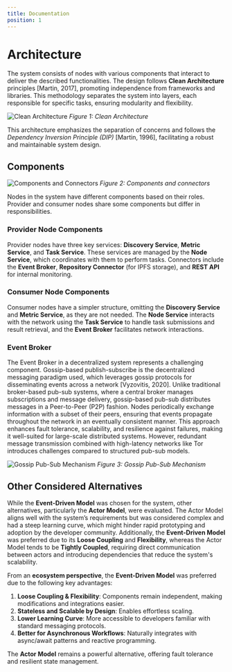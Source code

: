 ```yaml
---
title: Documentation
position: 1
---
```


# Architecture

The system consists of nodes with various components that interact to deliver the described functionalities. The design follows **Clean Architecture** principles [Martin, 2017], promoting independence from frameworks and libraries. This methodology separates the system into layers, each responsible for specific tasks, ensuring modularity and flexibility.

![Clean Architecture](images/clean-architecture)
*Figure 1: Clean Architecture*

This architecture emphasizes the separation of concerns and follows the *Dependency Inversion Principle (DIP)* [Martin, 1996], facilitating a robust and maintainable system design.

## Components

![Components and Connectors](images/more-components)
*Figure 2: Components and connectors*

Nodes in the system have different components based on their roles. Provider and consumer nodes share some components but differ in responsibilities.

### Provider Node Components

Provider nodes have three key services: **Discovery Service**, **Metric Service**, and **Task Service**. These services are managed by the **Node Service**, which coordinates with them to perform tasks. Connectors include the **Event Broker**, **Repository Connector** (for IPFS storage), and **REST API** for internal monitoring.

### Consumer Node Components

Consumer nodes have a simpler structure, omitting the **Discovery Service** and **Metric Service**, as they are not needed. The **Node Service** interacts with the network using the **Task Service** to handle task submissions and result retrieval, and the **Event Broker** facilitates network interactions.

### Event Broker

The Event Broker in a decentralized system represents a challenging component. Gossip-based publish-subscribe is the decentralized messaging paradigm used, which leverages gossip protocols for disseminating events across a network [Vyzovitis, 2020]. Unlike traditional broker-based pub-sub systems, where a central broker manages subscriptions and message delivery, gossip-based pub-sub distributes messages in a Peer-to-Peer (P2P) fashion. Nodes periodically exchange information with a subset of their peers, ensuring that events propagate throughout the network in an eventually consistent manner. This approach enhances fault tolerance, scalability, and resilience against failures, making it well-suited for large-scale distributed systems. However, redundant message transmission combined with high-latency networks like Tor introduces challenges compared to structured pub-sub models.

![Gossip Pub-Sub Mechanism](images/gossip-pub-sub)
*Figure 3: Gossip Pub-Sub Mechanism*

## Other Considered Alternatives

While the **Event-Driven Model** was chosen for the system, other alternatives, particularly the **Actor Model**, were evaluated. The Actor Model aligns well with the system’s requirements but was considered complex and had a steep learning curve, which might hinder rapid prototyping and adoption by the developer community. Additionally, the **Event-Driven Model** was preferred due to its **Loose Coupling** and **Flexibility**, whereas the Actor Model tends to be **Tightly Coupled**, requiring direct communication between actors and introducing dependencies that reduce the system's scalability.

From an **ecosystem perspective**, the **Event-Driven Model** was preferred due to the following key advantages:

1. **Loose Coupling & Flexibility**: Components remain independent, making modifications and integrations easier.
2. **Stateless and Scalable by Design**: Enables effortless scaling.
3. **Lower Learning Curve**: More accessible to developers familiar with standard messaging protocols.
4. **Better for Asynchronous Workflows**: Naturally integrates with async/await patterns and reactive programming.

The **Actor Model** remains a powerful alternative, offering fault tolerance and resilient state management.
